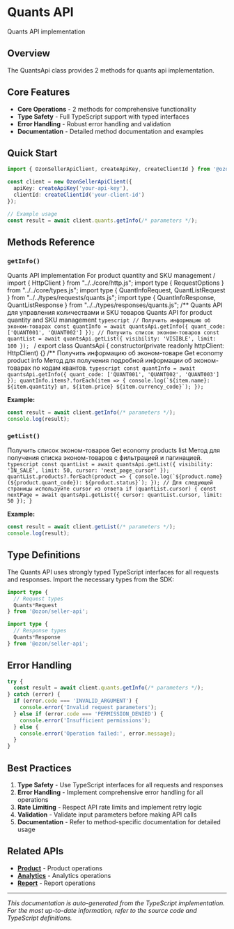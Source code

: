 # Quants API

Quants API implementation

## Overview

The QuantsApi class provides 2 methods for quants api implementation.

## Core Features

- **Core Operations** - 2 methods for comprehensive functionality
- **Type Safety** - Full TypeScript support with typed interfaces
- **Error Handling** - Robust error handling and validation
- **Documentation** - Detailed method documentation and examples

## Quick Start

```typescript
import { OzonSellerApiClient, createApiKey, createClientId } from '@ozon/seller-api';

const client = new OzonSellerApiClient({
  apiKey: createApiKey('your-api-key'),
  clientId: createClientId('your-client-id')
});

// Example usage
const result = await client.quants.getInfo(/* parameters */);
```

## Methods Reference

### `getInfo()`

Quants API implementation For product quantity and SKU management / import { HttpClient } from "../../core/http.js"; import type { RequestOptions } from "../../core/types.js"; import type { QuantInfoRequest, QuantListRequest } from "../../types/requests/quants.js"; import type { QuantInfoResponse, QuantListResponse } from "../../types/responses/quants.js"; /** Quants API для управления количествами и SKU товаров Quants API for product quantity and SKU management ```typescript // Получить информацию об эконом-товарах const quantInfo = await quantsApi.getInfo({ quant_code: ['QUANT001', 'QUANT002'] }); // Получить список эконом-товаров const quantList = await quantsApi.getList({ visibility: 'VISIBLE', limit: 100 }); ``` / export class QuantsApi { constructor(private readonly httpClient: HttpClient) {} /** Получить информацию об эконом-товаре Get economy product info Метод для получения подробной информации об эконом-товарах по кодам квантов. ```typescript const quantInfo = await quantsApi.getInfo({ quant_code: ['QUANT001', 'QUANT002', 'QUANT003'] }); quantInfo.items?.forEach(item => { console.log(`${item.name}: ${item.quantity} шт, ${item.price} ${item.currency_code}`); }); ```

**Example:**
```typescript
const result = await client.getInfo(/* parameters */);
console.log(result);
```

### `getList()`

Получить список эконом-товаров Get economy products list Метод для получения списка эконом-товаров с фильтрацией и пагинацией. ```typescript const quantList = await quantsApi.getList({ visibility: 'IN_SALE', limit: 50, cursor: 'next_page_cursor' }); quantList.products?.forEach(product => { console.log(`${product.name} (${product.quant_code}): ${product.status}`); }); // Для следующей страницы используйте cursor из ответа if (quantList.cursor) { const nextPage = await quantsApi.getList({ cursor: quantList.cursor, limit: 50 }); } ```

**Example:**
```typescript
const result = await client.getList(/* parameters */);
console.log(result);
```

## Type Definitions

The Quants API uses strongly typed TypeScript interfaces for all requests and responses. Import the necessary types from the SDK:

```typescript
import type {
  // Request types
  Quants*Request
} from '@ozon/seller-api';

import type {
  // Response types  
  Quants*Response
} from '@ozon/seller-api';
```

## Error Handling

```typescript
try {
  const result = await client.quants.getInfo(/* parameters */);
} catch (error) {
  if (error.code === 'INVALID_ARGUMENT') {
    console.error('Invalid request parameters');
  } else if (error.code === 'PERMISSION_DENIED') {
    console.error('Insufficient permissions');
  } else {
    console.error('Operation failed:', error.message);
  }
}
```

## Best Practices

1. **Type Safety** - Use TypeScript interfaces for all requests and responses
2. **Error Handling** - Implement comprehensive error handling for all operations
3. **Rate Limiting** - Respect API rate limits and implement retry logic
4. **Validation** - Validate input parameters before making API calls
5. **Documentation** - Refer to method-specific documentation for detailed usage

## Related APIs

- **[Product](./product.md)** - Product operations
- **[Analytics](./analytics.md)** - Analytics operations
- **[Report](./report.md)** - Report operations

---

*This documentation is auto-generated from the TypeScript implementation. For the most up-to-date information, refer to the source code and TypeScript definitions.*